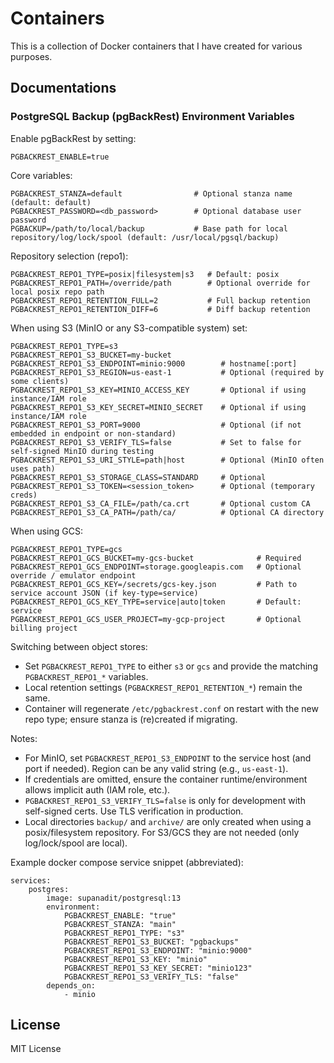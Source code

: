 # Containers

This is a collection of Docker containers that I have created for various purposes.

## Documentations

### PostgreSQL Backup (pgBackRest) Environment Variables

Enable pgBackRest by setting:

```
PGBACKREST_ENABLE=true
```

Core variables:

```
PGBACKREST_STANZA=default                # Optional stanza name (default: default)
PGBACKREST_PASSWORD=<db_password>        # Optional database user password
PGBACKUP=/path/to/local/backup           # Base path for local repository/log/lock/spool (default: /usr/local/pgsql/backup)
```

Repository selection (repo1):

```
PGBACKREST_REPO1_TYPE=posix|filesystem|s3   # Default: posix
PGBACKREST_REPO1_PATH=/override/path        # Optional override for local posix repo path
PGBACKREST_REPO1_RETENTION_FULL=2           # Full backup retention
PGBACKREST_REPO1_RETENTION_DIFF=6           # Diff backup retention
```

When using S3 (MinIO or any S3-compatible system) set:

```
PGBACKREST_REPO1_TYPE=s3
PGBACKREST_REPO1_S3_BUCKET=my-bucket
PGBACKREST_REPO1_S3_ENDPOINT=minio:9000        # hostname[:port]
PGBACKREST_REPO1_S3_REGION=us-east-1           # Optional (required by some clients)
PGBACKREST_REPO1_S3_KEY=MINIO_ACCESS_KEY       # Optional if using instance/IAM role
PGBACKREST_REPO1_S3_KEY_SECRET=MINIO_SECRET    # Optional if using instance/IAM role
PGBACKREST_REPO1_S3_PORT=9000                  # Optional (if not embedded in endpoint or non-standard)
PGBACKREST_REPO1_S3_VERIFY_TLS=false           # Set to false for self-signed MinIO during testing
PGBACKREST_REPO1_S3_URI_STYLE=path|host        # Optional (MinIO often uses path)
PGBACKREST_REPO1_S3_STORAGE_CLASS=STANDARD     # Optional
PGBACKREST_REPO1_S3_TOKEN=<session_token>      # Optional (temporary creds)
PGBACKREST_REPO1_S3_CA_FILE=/path/ca.crt       # Optional custom CA
PGBACKREST_REPO1_S3_CA_PATH=/path/ca/          # Optional CA directory
```

When using GCS:

```
PGBACKREST_REPO1_TYPE=gcs
PGBACKREST_REPO1_GCS_BUCKET=my-gcs-bucket              # Required
PGBACKREST_REPO1_GCS_ENDPOINT=storage.googleapis.com   # Optional override / emulator endpoint
PGBACKREST_REPO1_GCS_KEY=/secrets/gcs-key.json         # Path to service account JSON (if key-type=service)
PGBACKREST_REPO1_GCS_KEY_TYPE=service|auto|token       # Default: service
PGBACKREST_REPO1_GCS_USER_PROJECT=my-gcp-project       # Optional billing project
```

Switching between object stores:

- Set `PGBACKREST_REPO1_TYPE` to either `s3` or `gcs` and provide the matching `PGBACKREST_REPO1_*` variables.
- Local retention settings (`PGBACKREST_REPO1_RETENTION_*`) remain the same.
- Container will regenerate `/etc/pgbackrest.conf` on restart with the new repo type; ensure stanza is (re)created if migrating.

Notes:

- For MinIO, set `PGBACKREST_REPO1_S3_ENDPOINT` to the service host (and port if needed). Region can be any valid string (e.g., `us-east-1`).
- If credentials are omitted, ensure the container runtime/environment allows implicit auth (IAM role, etc.).
- `PGBACKREST_REPO1_S3_VERIFY_TLS=false` is only for development with self-signed certs. Use TLS verification in production.
- Local directories `backup/` and `archive/` are only created when using a posix/filesystem repository. For S3/GCS they are not needed (only log/lock/spool are local).

Example docker compose service snippet (abbreviated):

```
services:
	postgres:
		image: supanadit/postgresql:13
		environment:
			PGBACKREST_ENABLE: "true"
			PGBACKREST_STANZA: "main"
			PGBACKREST_REPO1_TYPE: "s3"
			PGBACKREST_REPO1_S3_BUCKET: "pgbackups"
			PGBACKREST_REPO1_S3_ENDPOINT: "minio:9000"
			PGBACKREST_REPO1_S3_KEY: "minio"
			PGBACKREST_REPO1_S3_KEY_SECRET: "minio123"
			PGBACKREST_REPO1_S3_VERIFY_TLS: "false"
		depends_on:
			- minio
```

## License

MIT License
